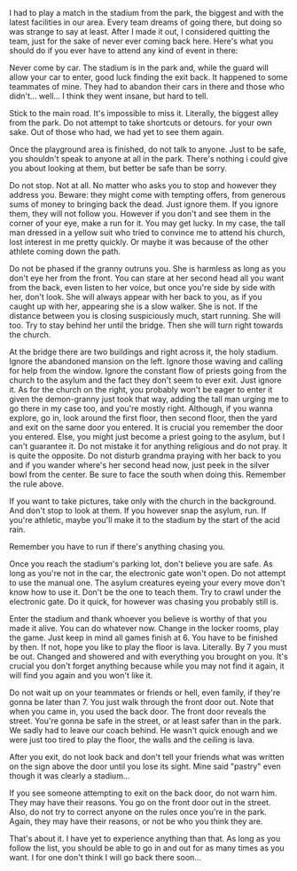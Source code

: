 I had to play a match in the stadium from the park, the biggest and with the latest facilities in our area. Every team dreams of going there, but doing so was strange to say at least. After I made it out, I considered quitting the team, just for the sake of never ever coming back here. Here's what you should do if you ever have to attend any kind of event in there:

Never come by car. The stadium is in the park and, while the guard will allow your car to enter, good luck finding the exit back. It happened to some teammates of mine. They had to abandon their cars in there and those who didn't... well... I think they went insane, but hard to tell.

Stick to the main road. It's impossible to miss it. Literally, the biggest alley from the park. Do not attempt to take shortcuts or detours. for your own sake. Out of those who had, we had yet to see them again.

Once the playground area is finished, do not talk to anyone. Just to be safe, you shouldn't speak to anyone at all in the park. There's nothing i could give you about looking at them, but better be safe than be sorry. 

Do not stop. Not at all. No matter who asks you to stop and however they address you. Beware: they might come with tempting offers, from generous sums of money to bringing back the dead. Just ignore them. If you ignore them, they will not follow you. However if you don't and see them in the corner of your eye, make a run for it. You may get lucky. In my case, the tall man dressed in a yellow suit who tried to convince me to attend his church, lost interest in me pretty quickly. Or maybe it was because of the other athlete coming down the path. 

Do not be phased if the granny outruns you. She is harmless as long as you don't eye her from the front. You can stare at her second head all you want from the back, even listen to her voice, but once you're side by side with her, don't look. She will always appear with her back to you, as if you caught up with her, appearing she is a slow walker. She is not. If the distance between you is closing suspiciously much, start running. She will too. Try to stay behind her until the bridge. Then she will turn right towards the church.

At the bridge there are two buildings and right across it, the holy stadium. Ignore the abandoned mansion on the left. Ignore those waving and calling for help from the window. Ignore the constant flow of priests going from the church to the asylum and the fact they don't seem to ever exit. Just ignore it. As for the church on the right, you probably won't be eager to enter it given the demon-granny just took that way, adding the tall man urging me to go there in my case too, and you're mostly right. Although, if you wanna explore, go in, look around the first floor, then second floor, then the yard and exit on the same door you entered. It is crucial you remember the door you entered. Else, you might just become a priest going to the asylum, but I can't guarantee it. Do not mistake it for anything religious and do not pray. It is quite the opposite. Do not disturb grandma praying with her back to you and if you wander where's her second head now, just peek in the silver bowl from the center. Be sure to face the south when doing this. Remember the rule above. 

If you want to take pictures, take only with the church in the background. And don't stop to look at them. If you however snap the asylum, run. If you're athletic, maybe you'll make it to the stadium by the start of the acid rain. 

Remember you have to run if there's anything chasing you.

Once you reach the stadium's parking lot, don't believe you are safe. As long as you're not in the car, the electronic gate won't open. Do not attempt to use the manual one. The asylum creatures eyeing your every move don't know how to use it. Don't be the one to teach them. Try to crawl under the electronic gate. Do it quick, for however was chasing you probably still is.

Enter the stadium and thank whoever you believe is worthy of that you made it alive. You can do whatever now. Change in the locker rooms, play the game. Just keep in mind all games finish at 6. You have to be finished by then. If not, hope you like to play the floor is lava. Literally. By 7 you must be out. Changed and showered and with everything you brought on you. It's crucial you don't forget anything because while you may not find it again, it will find you again and you won't like it. 

Do not wait up on your teammates or friends or hell, even family, if they're gonna be later than 7. You just walk through the front door out. Note that when you came in, you used the back door. The front door reveals the street. You're gonna be safe in the street, or at least safer than in the park. We sadly had to leave our coach behind. He wasn't quick enough and we were just too tired to play the floor, the walls and the ceiling is lava.

After you exit, do not look back and don't tell your friends what was written on the sign above the door until you lose its sight. Mine said "pastry" even though it was clearly a stadium...

If you see someone attempting to exit on the back door, do not warn him. They may have their reasons. You go on the front door out in the street. Also, do not try to correct anyone on the rules once you're in the park. Again, they may have their reasons, or not be who you think they are. 

That's about it. I have yet to experience anything than that. As long as you follow the list, you should be able to go in and out for as many times as you want. I for one don't think I will go back there soon...